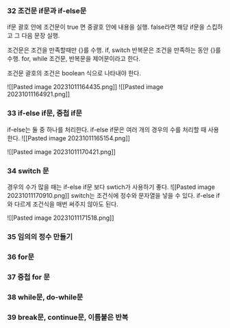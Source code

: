 ### 32 조건문 if문과 if-else문
if문 괄호 안에 조건문이 true 면 중괄호 안에 내용을 실행. false라면 해당 if문을 스킵하고 그 다음 문장 실행.

조건문은 조건을 만족할때만 {}를 수행. if, switch
반복문은 조건을 만족하는 동안 {}를 수행. for, while
조건문, 반복문을 제어문이라고 한다.

조건문 괄호의 조건은 boolean 식으로 나타내야 한다.

![[Pasted image 20231011164435.png]]
![[Pasted image 20231011164921.png]]


### 33 if-else if문, 중첩 if문
if-else는 둘 중 하나를 처리한다. if-else if문은 여러 개의 경우의 수를 처리할 때 사용한다.
![[Pasted image 20231011165154.png]]

![[Pasted image 20231011170421.png]]

### 34 switch 문
경우의 수가 많을 때는 if-else if문 보다 swtich가 사용하기 좋다.
![[Pasted image 20231011170910.png]]
switch는 조건식에 정수와 문자열을 넣을 수 있다. if-else if와 다르게 조건식을 매번 써주지 않아도 된다. 
 
![[Pasted image 20231011171518.png]]

### 35 임의의 정수 만들기





### 36 for문


### 37 중첩 for 문


### 38 while문, do-while문


### 39 break문, continue문, 이름붙은 반복


